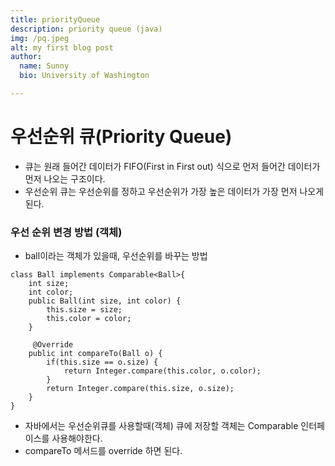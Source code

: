 ```yaml
---
title: priorityQueue
description: priority queue (java)
img: /pq.jpeg
alt: my first blog post
author:
  name: Sunny
  bio: University of Washington

---
```


# 우선순위 큐(Priority Queue)

-  큐는 원래 들어간 데이터가 FIFO(First in First out) 식으로 먼저 들어간 데이터가 먼저 나오는 구조이다.
- 우선순위 큐는 우선순위를 정하고 우선순위가 가장 높은 데이터가 가장 먼저 나오게된다.

### 우선 순위 변경 방법 (객체)
- ball이라는 객체가 있을때, 우선순위를 바꾸는 방법
```
class Ball implements Comparable<Ball>{
    int size;
    int color;
    public Ball(int size, int color) {
        this.size = size;
        this.color = color;
    }
    
     @Override
    public int compareTo(Ball o) {
        if(this.size == o.size) {
            return Integer.compare(this.color, o.color);
        }
        return Integer.compare(this.size, o.size);
    }
}
```
- 자바에서는 우선순위큐를 사용할때(객체) 큐에 저장할 객체는 Comparable 인터페이스를 사용해야한다.
- compareTo 메서드를 override 하면 된다.
